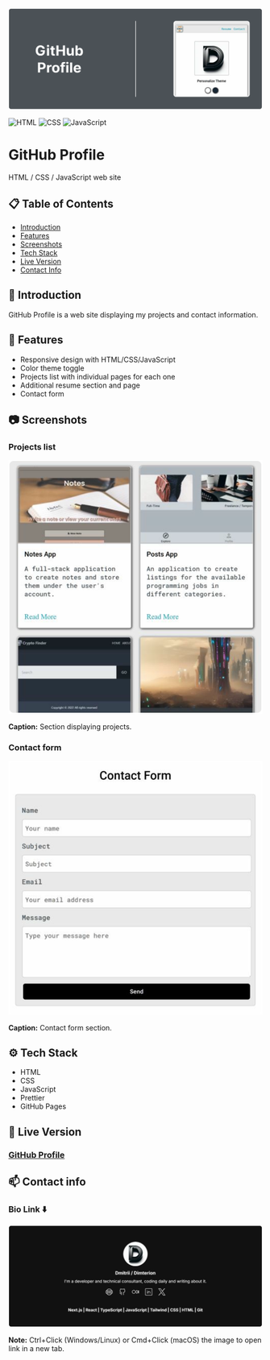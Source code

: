 <img src="./assets/gitHub_profile_readme_header.svg" alt="GitHub Profile readme header" />

![HTML](https://img.shields.io/badge/HTML-E34F26?style=for-the-badge&logo=html5&logoColor=white) ![CSS](https://img.shields.io/badge/CSS-1572B6?style=for-the-badge&logo=css3&logoColor=white) ![JavaScript](https://img.shields.io/badge/JavaScript-F7DF1E?style=for-the-badge&logo=javascript&logoColor=black)

# GitHub Profile

HTML / CSS / JavaScript web site

## 📋 Table of Contents

- [Introduction](#introduction)
- [Features](#features)
- [Screenshots](#screenshots)
- [Tech Stack](#tech-stack)
- [Live Version](#live-version)
- [Contact Info](#contact-info)

## <a id="introduction"></a>🔎 Introduction

GitHub Profile is a web site displaying my projects and contact information.

## <a id="features"></a>📌 Features

- Responsive design with HTML/CSS/JavaScript
- Color theme toggle
- Projects list with individual pages for each one
- Additional resume section and page
- Contact form

## <a id="screenshots"></a>📷 Screenshots

### Projects list

<img src="./assets/gitHub_profile_projects_list.svg" alt="GitHub Profile projects section" />

**Caption:** Section displaying projects.

### Contact form

<img src="./assets/gitHub_profile_contact_form.svg" alt="GitHub Profile contact form" />

**Caption:** Contact form section.

## <a id="tech-stack"></a>⚙️ Tech Stack

- HTML
- CSS
- JavaScript
- Prettier
- GitHub Pages

## <a id="live-version"></a>🔗 Live Version

### [GitHub Profile](https://dimterion.github.io/)

## <a id="contact-info"></a>📫 Contact info

### Bio Link ⬇️

<a href="https://dimterion.bio.link/">
  <img src="./assets/gitHub_profile_readme_footer.svg" alt="GitHub Profile readme header" />
</a>

**Note:** Ctrl+Click (Windows/Linux) or Cmd+Click (macOS) the image to open link in a new tab.
